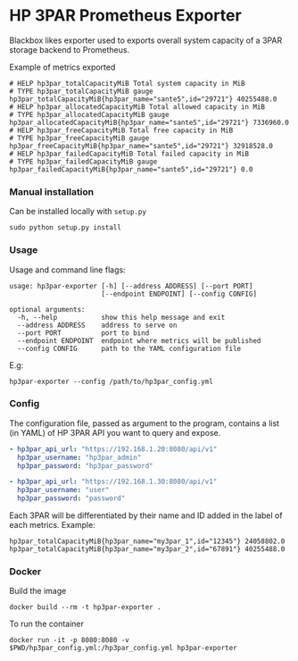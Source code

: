 # HP 3PAR Prometheus Exporter

Blackbox likes exporter used to exports overall system capacity of a 3PAR storage backend to Prometheus.

Example of metrics exported
```
# HELP hp3par_totalCapacityMiB Total system capacity in MiB
# TYPE hp3par_totalCapacityMiB gauge
hp3par_totalCapacityMiB{hp3par_name="sante5",id="29721"} 40255488.0
# HELP hp3par_allocatedCapacityMiB Total allowed capacity in MiB
# TYPE hp3par_allocatedCapacityMiB gauge
hp3par_allocatedCapacityMiB{hp3par_name="sante5",id="29721"} 7336960.0
# HELP hp3par_freeCapacityMiB Total free capacity in MiB
# TYPE hp3par_freeCapacityMiB gauge
hp3par_freeCapacityMiB{hp3par_name="sante5",id="29721"} 32918528.0
# HELP hp3par_failedCapacityMiB Total failed capacity in MiB
# TYPE hp3par_failedCapacityMiB gauge
hp3par_failedCapacityMiB{hp3par_name="sante5",id="29721"} 0.0
```


### Manual installation

Can be installed locally with `setup.py`
```
sudo python setup.py install
```

### Usage

Usage and command line flags:
```
usage: hp3par-exporter [-h] [--address ADDRESS] [--port PORT]
                       [--endpoint ENDPOINT] [--config CONFIG]

optional arguments:
  -h, --help           show this help message and exit
  --address ADDRESS    address to serve on
  --port PORT          port to bind
  --endpoint ENDPOINT  endpoint where metrics will be published
  --config CONFIG      path to the YAML configuration file
```

E.g:
```
hp3par-exporter --config /path/to/hp3par_config.yml
```

### Config

The configuration file, passed as argument to the program, contains a list (in YAML) of HP 3PAR API you want to query and expose.
```yml
- hp3par_api_url: "https://192.168.1.20:8080/api/v1"
  hp3par_username: "hp3par_admin"
  hp3par_password: "hp3par_password"

- hp3par_api_url: "https://192.168.1.30:8080/api/v1"
  hp3par_username: "user"
  hp3par_password: "password"
```

Each 3PAR will be differentiated by their name and ID added in the label of each metrics. Example:
```
hp3par_totalCapacityMiB{hp3par_name="my3par_1",id="12345"} 24058802.0
hp3par_totalCapacityMiB{hp3par_name="my3par_2",id="67891"} 40255488.0
```

### Docker

Build the image
```
docker build --rm -t hp3par-exporter .
```

To run the container
```
docker run -it -p 8080:8080 -v $PWD/hp3par_config.yml:/hp3par_config.yml hp3par-exporter
```

